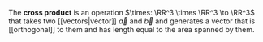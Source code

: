 The **cross product** is an operation $\times: \RR^3 \times \RR^3 \to \RR^3$ that takes two [[vectors|vector]] $\vec{a}$ and $\vec{b}$ and generates a vector that is [[orthogonal]] to them and has length equal to the area spanned by them.
